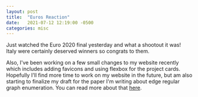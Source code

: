 ```yaml
---
layout: post
title:  "Euros Reaction"
date:   2021-07-12 12:19:00 -0500
categories: misc
---
```


Just watched the Euro 2020 final yesterday and what a shootout it was! Italy were certainly deserved winners so congrats to them. 

Also, I've been working on a few small changes to my website recently which includes adding favicons and using flexbox for the project cards. Hopefully I'll find more time to work on my website in the future, but am also starting to finalize my draft for the paper I'm writing about edge regular graph enumeration. You can read more about that <a href="https://itangdav.github.io/DatabaseOfERGs">here</a>. 